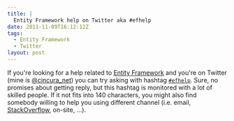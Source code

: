 ```yaml
---
title: |
  Entity Framework help on Twitter aka #efhelp
date: 2011-11-09T16:12:12Z
tags:
  - Entity Framework
  - Twitter
layout: post
---
```

If you're looking for a help related to [Entity Framework][1] and you're on Twitter (mine is [@cincura_net][2]) you can try asking with hashtag [`#efhelp`][3]. Sure, no promises about getting reply, but this hashtag is monitored with a lot of skilled people. If it not fits into 140 characters, you might also find somebody willing to help you using different channel (i.e. email, [StackOverflow][4], on-site, ...).

[1]: http://msdn.microsoft.com/en-us/library/bb399572.aspx
[2]: http://twitter.com/cincura_net
[3]: https://twitter.com/#!/search/%23efhelp
[4]: http://stackoverflow.com/questions/tagged/entity-framework